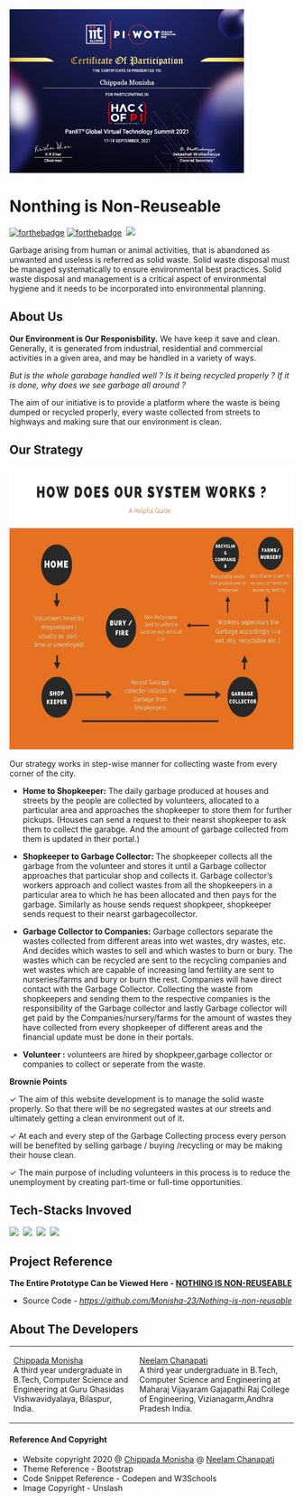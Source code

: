 <img src ="https://github.com/Monisha-23/Nothing-is-non-reusable/blob/main/PAN%20IIT%20Hackthon.png" height ="290">

# Nonthing is Non-Reuseable
[![forthebadge](https://forthebadge.com/images/badges/built-by-developers.svg)](https://forthebadge.com)  [![forthebadge](https://forthebadge.com/images/badges/built-with-love.svg)](https://forthebadge.com)&nbsp;&nbsp;<img src = "https://img.shields.io/static/v1?label=Solid waste&message=Management&color=green" height="30">

Garbage arising from human or animal activities, that is abandoned as unwanted and useless is referred as solid waste. Solid waste disposal must be managed systematically to ensure environmental best practices. Solid 
waste disposal and management is a critical aspect of environmental hygiene and it needs to 
be incorporated into environmental planning.

## About Us

**Our Environment is Our Responisbility.** We have keep it save and clean. Generally, it is generated from industrial, residential and commercial 
activities in a given area, and may be handled in a variety of ways.

*But is the whole garabage handled well ? Is it being recycled properly ? If it is done, why does we see garbage all around ?* 


The aim of our initiative is to provide a platform where the waste is being dumped or recycled properly, every waste collected from streets to highways and making sure that our environment is clean.


## Our Strategy

<img src="https://github.com/Monisha-23/Nothing-is-non-reusable/blob/main/strategy%20flowchart.jpg" height="500">

Our strategy works in step-wise manner for collecting waste from every corner of the city.

* **Home to Shopkeeper:** The daily garbage produced at houses and streets by the 
people are collected by volunteers, allocated to a particular area and approaches the 
shopkeeper to store them for further pickups. (Houses can send a request to their nearst shopkeeper to ask them to collect the garabge. And the amount of garbage collected from them is updated in their portal.)

* **Shopkeeper to Garbage Collector:** The shopkeeper collects all the garbage from 
the volunteer and stores it until a Garbage collector approaches that particular shop and collects it. Garbage collector’s workers approach and collect wastes from all the shopkeepers in a particular 
area to which he has been allocated and then pays for the garbage. Similarly as house sends request shopkpeer, shopkeeper sends request to their nearst garbagecollector.

* **Garbage Collector to Companies:** Garbage collectors separate the wastes collected 
from different areas into wet wastes, dry wastes, etc. And decides which wastes to sell and which 
wastes to burn or bury. The wastes which can be recycled are sent to the recycling companies and 
wet wastes which are capable of increasing land fertility are sent to nurseries/farms and bury or 
burn the rest. Companies will have direct contact with the Garbage Collector. Collecting the waste 
from shopkeepers and sending them to the respective companies is the responsibility of the 
Garbage collector and lastly Garbage collector will get paid by the Companies/nursery/farms for 
the amount of wastes they have collected from every shopkeeper of different areas and the financial 
update must be done in their portals.

* **Volunteer :** volunteers are hired by shopkpeer,garbage collector or companies to collect or seperate from the waste.

**Brownie Points**

✓ The aim of this website development is to manage the solid waste properly. So that there 
will be no segregated wastes at our streets and ultimately getting a clean environment out 
of it.

✓ At each and every step of the Garbage Collecting process every person will be benefited by 
selling garbage / buying /recycling or may be making their house clean.

✓ The main purpose of including volunteers in this process is to reduce the unemployment by 
creating part-time or full-time opportunities.
 
## Tech-Stacks Invoved

<img src = "https://img.shields.io/badge/-HTML-yellow?style=for-the-badge&logo=HTML5" height = "40">&nbsp;&nbsp;<img src = "https://img.shields.io/badge/-CSS-blue?style=for-the-badge&logo=CSS3" height = "40">&nbsp;&nbsp;<img src = "https://img.shields.io/badge/-BOOTSTRAP-orange?style=for-the-badge&logo=Bootstrap" height = "40">&nbsp;&nbsp;<img src = "https://img.shields.io/badge/-DJANGO-green?style=for-the-badge&logo=DJANGO" height = "40">

## Project Reference

<b>The Entire Prototype Can be Viewed Here - <a href='https://nothing-is-non-reusable.herokuapp.com/' >NOTHING IS NON-REUSEABLE</a></b>
* Source Code - *https://github.com/Monisha-23/Nothing-is-non-reusable*

## About The Developers

<table>
<tr>
  <td>


<a href = "https://github.com/Monisha-23">Chippada Monisha</a><br>
A third year undergraduate in B.Tech, Computer Science and Engineering at Guru Ghasidas Vishwavidyalaya, Bilaspur, India.<br/>

  </td>
  <td>


<a href = "">Neelam Chanapati</a><br>
A third year undergraduate in B.Tech, Computer Science and Engineering at Maharaj Vijayaram Gajapathi Raj College of Engineering, Vizianagarm,Andhra Pradesh India.
  </td>
</tr>
</table>


#### Reference And Copyright

 - Website copyright 2020 @ <a href = "https://github.com/Monisha-23">Chippada Monisha</a> @ <a href = "#">Neelam Chanapati</a>
 - Theme Reference  - Bootstrap
 - Code Snippet Reference - Codepen and W3Schools
 - Image Copyright - Unslash
